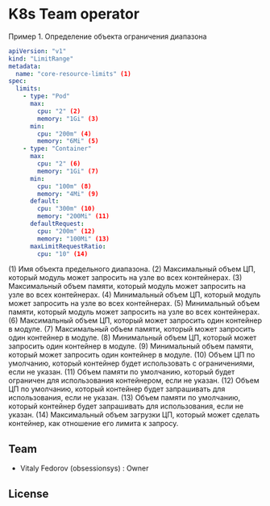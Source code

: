 # K8s Team operator


Пример 1. Определение объекта ограничения диапазона
```yaml
apiVersion: "v1"
kind: "LimitRange"
metadata:
  name: "core-resource-limits" (1)
spec:
  limits:
    - type: "Pod"
      max:
        cpu: "2" (2)
        memory: "1Gi" (3) 
      min:
        cpu: "200m" (4)
        memory: "6Mi" (5)
    - type: "Container"
      max:
        cpu: "2" (6)
        memory: "1Gi" (7) 
      min:
        cpu: "100m" (8)
        memory: "4Mi" (9)
      default:
        cpu: "300m" (10)
        memory: "200Mi" (11)
      defaultRequest:
        cpu: "200m" (12)
        memory: "100Mi" (13)
      maxLimitRequestRatio:
        cpu: "10" (14)
```
(1) Имя объекта предельного диапазона.
(2) Максимальный объем ЦП, который модуль может запросить на узле во всех контейнерах.
(3) Максимальный объем памяти, который модуль может запросить на узле во всех контейнерах.
(4) Минимальный объем ЦП, который модуль может запросить на узле во всех контейнерах.
(5) Минимальный объем памяти, который модуль может запросить на узле во всех контейнерах.
(6) Максимальный объем ЦП, который может запросить один контейнер в модуле.
(7) Максимальный объем памяти, который может запросить один контейнер в модуле.
(8) Минимальный объем ЦП, который может запросить один контейнер в модуле.
(9) Минимальный объем памяти, который может запросить один контейнер в модуле.
(10) Объем ЦП по умолчанию, который контейнер будет использовать с ограничениями, если не указан.
(11) Объем памяти по умолчанию, который будет ограничен для использования контейнером, если не указан.
(12) Объем ЦП по умолчанию, который контейнер будет запрашивать для использования, если не указан.
(13) Объем памяти по умолчанию, который контейнер будет запрашивать для использования, если не указан.
(14) Максимальный объем загрузки ЦП, который может сделать контейнер, как отношение его лимита к запросу.

## Team
* Vitaly Fedorov (obsessionsys) : Owner

## License
